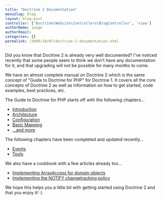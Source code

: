 ```yaml
---
title: "Doctrine 2 Documentation"
menuSlug: blog
layout: blog-post
controller: ['Doctrine\Website\Controllers\BlogController', 'view']
authorName: jwage
authorEmail:
categories: []
permalink: /2009/10/07/doctrine-2-documentation.html
---
```

Did you know that Doctrine 2 is already very well documented? I've
noticed recently that some people seem to think we don't have any
documentation for it, and that upgrading will not be possible for many
months to come.

We have an almost complete manual on Doctrine 2 which is the same
concept of "Guide to Doctrine for PHP" for Doctrine 1. It covers all the
core concepts of Doctrine 2 as well as information on how to get
started, code examples, best practices, etc.

The Guide to Doctrine for PHP starts off with the following chapters...

-   [Introduction](http://www.doctrine-project.org/documentation/manual/2_0/en/introduction)
-   [Architecture](http://www.doctrine-project.org/documentation/manual/2_0/en/architecture)
-   [Configuration](http://www.doctrine-project.org/documentation/manual/2_0/en/configuration)
-   [Basic
    Mapping](http://www.doctrine-project.org/documentation/manual/2_0/en/basic-mapping)
-   [...and
    more](http://www.doctrine-project.org/documentation/manual/2_0/en)

The following chapters have been completed and updated recently...

-   [Events](http://www.doctrine-project.org/documentation/manual/2_0/en/events)
-   [Tools](http://www.doctrine-project.org/documentation/manual/2_0/en/tools)

We also have a cookbook with a few articles already too...

-   [Implementing ArrayAccess for domain
    objects](http://www.doctrine-project.org/documentation/cookbook/2_0/en/implementing-arrayaccess-for-domain-objects)
-   [Implementing the NOTIFY changetracking
    policy](http://www.doctrine-project.org/documentation/cookbook/2_0/en/implementing-the-notify-changetracking-policy)

We hope this helps you a little bit with getting started using Doctrine
2 and that you enjoy it! :)
